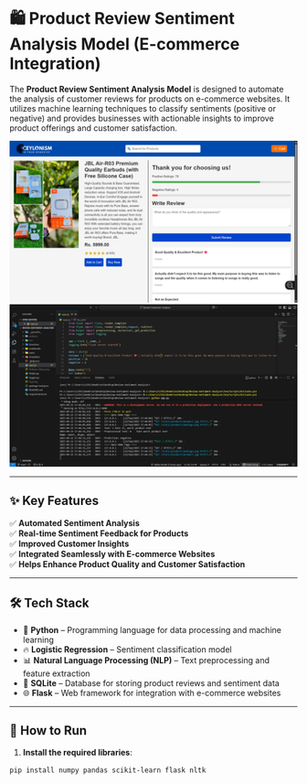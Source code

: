 # 🛍️ **Product Review Sentiment Analysis Model (E-commerce Integration)**

The **Product Review Sentiment Analysis Model** is designed to automate the analysis of customer reviews for products on e-commerce websites. It utilizes machine learning techniques to classify sentiments (positive or negative) and provides businesses with actionable insights to improve product offerings and customer satisfaction.

![Product Review Sentiment](WebScreenShot.png)
![Product Review Sentiment](WebScreenShot1.png)

---

## ✨ **Key Features**

✅ **Automated Sentiment Analysis**  
✅ **Real-time Sentiment Feedback for Products**  
✅ **Improved Customer Insights**  
✅ **Integrated Seamlessly with E-commerce Websites**  
✅ **Helps Enhance Product Quality and Customer Satisfaction**

---

## 🛠 **Tech Stack**

- 💙 **Python** – Programming language for data processing and machine learning
- 🔥 **Logistic Regression** – Sentiment classification model
- 📊 **Natural Language Processing (NLP)** – Text preprocessing and feature extraction
- 💾 **SQLite** – Database for storing product reviews and sentiment data
- 🌐 **Flask** – Web framework for integration with e-commerce websites

---

## 🚀 **How to Run**

1. **Install the required libraries**:

```bash
pip install numpy pandas scikit-learn flask nltk
